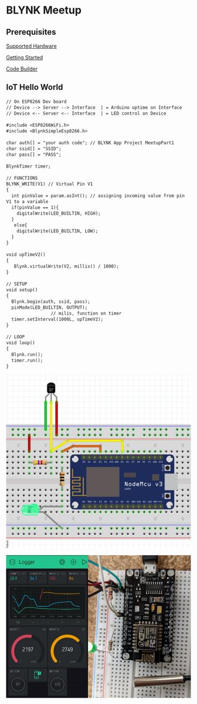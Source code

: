 # BLYNK Meetup
## Prerequisites

[Supported Hardware](https://github.com/blynkkk/blynkkk.github.io/blob/master/SupportedHardware.md "Supported Hardware")

[Getting Started](https://www.blynk.cc/getting-started/ "Getting Started")

[Code Builder](http://examples.blynk.cc/ "Code Builder")

## IoT Hello World
```
// On ESP8266 Dev board
// Device --> Server --> Interface  | = Arduino uptime on Interface
// Device <-- Server <-- Interface  | = LED control on Device

#include <ESP8266WiFi.h>
#include <BlynkSimpleEsp8266.h>

char auth[] = "your auth code"; // BLYNK App Project MeetupPart1
char ssid[] = "SSID"; 
char pass[] = "PASS";

BlynkTimer timer;

// FUNCTIONS
BLYNK_WRITE(V1) // Virtual Pin V1
{
  int pinValue = param.asInt(); // assigning incoming value from pin V1 to a variable
  if(pinValue == 1){
    digitalWrite(LED_BUILTIN, HIGH);
  }
   else{
    digitalWrite(LED_BUILTIN, LOW);
  }
}
 
void upTimeV2() 
{
   Blynk.virtualWrite(V2, millis() / 1000);
}

// SETUP
void setup()
{
  Blynk.begin(auth, ssid, pass);
  pinMode(LED_BUILTIN, OUTPUT); 
                 // milis, function on timer  
  timer.setInterval(1000L, upTimeV2); 
}

// LOOP
void loop()
{
  Blynk.run();
  timer.run(); 
}
```
![Part 2](images/MeetupPart2.PNG?raw=true "Part 2")

![IoT4Makers](images/BlynkMeetup2.png?raw=true "Meetup")
